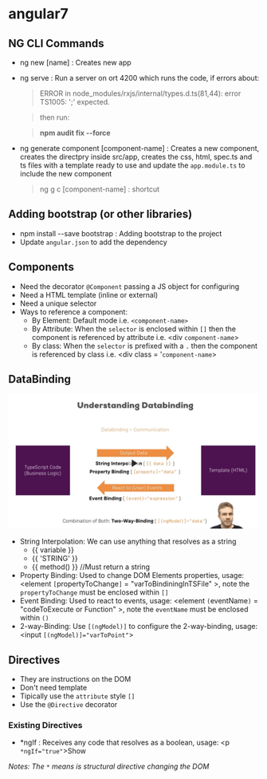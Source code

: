 # angular7

## NG CLI Commands

- ng new [name] :  Creates new app
- ng serve : Run a server on ort 4200 which runs the code, if errors about:
    > ERROR in node_modules/rxjs/internal/types.d.ts(81,44): error TS1005: ';' expected.
    
    > then run:

    > **npm audit fix --force**
    
- ng generate component [component-name] : Creates a new component, creates the directpry inside src/app, creates the 
css, html, spec.ts and ts files with a template ready to use and update the `app.module.ts` to include the new component
    > ng g c [component-name] : shortcut
    
## Adding bootstrap (or other libraries)
 
- npm install --save bootstrap : Adding bootstrap to the project
- Update `angular.json` to add the dependency
 
## Components
 
- Need the decorator `@Component` passing a JS object for configuring
- Need a HTML template (inline or external)
- Need a unique selector
- Ways to reference a component:
  * By Element: Default mode i.e. `<component-name>`
  * By Attribute: When the `selector` is enclosed within `[]` then the component is referenced by attribute i.e. <div `component-name`>
  * By class: When the `selector` is prefixed with a `.` then the component is referenced by class i.e. <div class = '`component-name`>

## DataBinding

![image](imgs/DataBinding.png)

- String Interpolation: We can use anything that resolves as a string
  * {{ variable }}
  * {{ 'STRING' }}
  * {{ method() }} //Must return a string
- Property Binding: Used to change DOM Elements properties, usage: <element `[`propertyToChange`]` = "varToBindiningInTSFile" >, 
note the `propertyToChange` must be enclosed within `[]`
- Event Binding: Used to react to events, usage: <element `(`eventName`)` = "codeToExecute or Function" >, 
note the `eventName` must be enclosed within `()`
- 2-way-Binding: Use `[(ngModel)]` to configure the 2-way-binding, usage: <input `[(ngModel)]="varToPoint"`>

## Directives

- They are instructions on the DOM
- Don't need template
- Tipically use the `attribute` style `[]`
- Use the `@Directive` decorator

### Existing Directives

- *ngIf : Receives any code that resolves as a boolean, usage: <p `*ngIf="true"`>Show</p>

_Notes: The `*` means is structural directive changing the DOM_